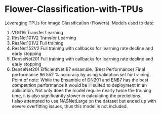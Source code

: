 # Flower-Classification-with-TPUs
Leveraging TPUs for Image Classification (Flowers).
Models used to date:    
1. VGG16 Transfer Learning
2. ResNet101V2 Transfer Learning
3. ResNet101V2 Full training
4. ResNet152V2 Full training with callbacks for learning rate decline and early stopping
5. DenseNet201 Full training with callbacks for learning rate decline and early stopping
6. DenseNet201 EfficientNet B7 ensamble. (Best Performance) 
Final performance 96.552 % accuracy by using validation set for training.   
Point of note: While the Ensamble of DN201 and ENB7 has the best competition performance it would be ill suited to deployment in an apllication. Not only does the model require nearly twice the training time, it is also significantly slower in calculating the predictions.   
I also attempted to use NASNetLarge on the dataset but ended up with severe overfitting issues, thus this model is not included. 
